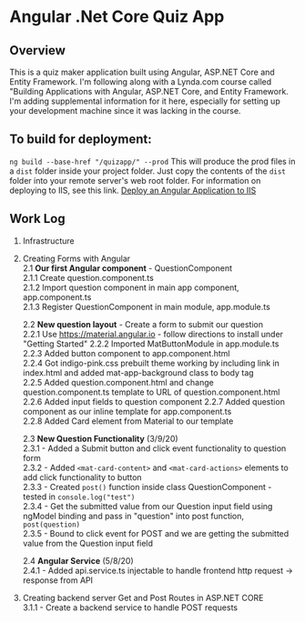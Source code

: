 # Angular .Net Core Quiz App
## Overview
This is a quiz maker application built using Angular, ASP.NET Core and Entity Framework.
I'm following along with a Lynda.com course called "Building Applications with Angular, ASP.NET Core, and Entity Framework. I'm adding supplemental information for it here, especially for setting up your development machine since it was lacking in the course.
## To build for deployment:
`ng build --base-href "/quizapp/" --prod`
This will produce the prod files in a `dist` folder inside your project folder. Just copy the contents of the `dist` folder into your remote server's web root folder. For information on deploying to IIS, see this link. [Deploy an Angular Application to IIS](https://medium.com/angular-in-depth/deploy-an-angular-application-to-iis-60a0897742e7)  
## Work Log 
1. Infrastructure 
2. Creating Forms with Angular  
   2.1 **Our first Angular component** - QuestionComponent  
        2.1.1 Create question.component.ts  
        2.1.2 Import question component in main app component, app.component.ts  
        2.1.3 Register QuestionComponent in main module, app.module.ts
   
   2.2 **New question layout** - Create a form to submit our question  
     2.2.1 Use https://material.angular.io  - follow directions to install under "Getting Started"
        2.2.2 Imported MatButtonModule in app.module.ts  
        2.2.3 Added button component to app.component.html  
        2.2.4 Got indigo-pink.css prebuilt theme working by including link in index.html and added mat-app-background class to body tag  
        2.2.5 Added question.component.html and change question.component.ts template to URL of question.component.html  
        2.2.6 Added input fields to question component
        2.2.7 Added question component as our inline template for app.component.ts  
        2.2.8 Added Card element from Material to our template

   2.3 **New Question Functionality** (3/9/20)  
       2.3.1 - Added a Submit button and click event functionality to question form  
       2.3.2 - Added `<mat-card-content>` and `<mat-card-actions>` elements to add click functionality to button  
       2.3.3 - Created `post()` function inside class QuestionComponent - tested in `console.log("test")`  
       2.3.4 - Get the submitted value from our Question input field  using ngModel binding and pass in "question" into post function, `post(question)`  
       2.3.5 - Bound to click event for POST and we are getting the submitted value from the Question input field  
  
   2.4 **Angular Service** (5/8/20)  
       2.4.1 - Added api.service.ts injectable to handle frontend http request -> response from API  
3. Creating backend server Get and Post Routes in ASP.NET CORE  
       3.1.1 - Create a backend service to handle POST requests  










